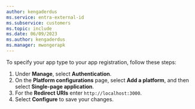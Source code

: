 ```yaml
---
author: kengaderdus
ms.service: entra-external-id
ms.subservice: customers
ms.topic: include
ms.date: 06/09/2023
ms.author: kengaderdus
ms.manager: mwongerapk
---
```


To specify your app type to your app registration, follow these steps:

1. Under **Manage**, select **Authentication**.
1. On the **Platform configurations** page, select **Add a platform**, and then select **Single-page application**.
1. For the **Redirect URIs** enter `http://localhost:3000`.
1. Select **Configure** to save your changes.

